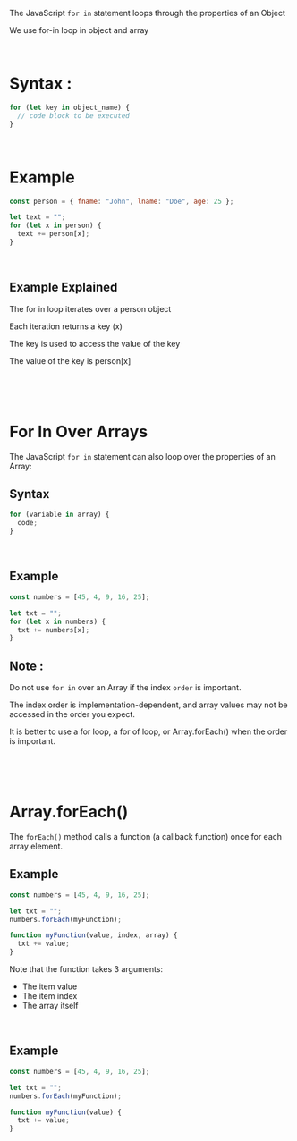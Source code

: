 The JavaScript `for in` statement loops through the properties of an Object

We use for-in loop in object and array

&nbsp;

# Syntax :

```js
for (let key in object_name) {
  // code block to be executed
}
```

&nbsp;

# Example

```js
const person = { fname: "John", lname: "Doe", age: 25 };

let text = "";
for (let x in person) {
  text += person[x];
}
```

&nbsp;

## Example Explained

The for in loop iterates over a person object

Each iteration returns a key (x)

The key is used to access the value of the key

The value of the key is person[x]

&nbsp;

&nbsp;

# For In Over Arrays

The JavaScript `for in` statement can also loop over the properties of an Array:

## Syntax

```js
for (variable in array) {
  code;
}
```

&nbsp;

## Example

```js
const numbers = [45, 4, 9, 16, 25];

let txt = "";
for (let x in numbers) {
  txt += numbers[x];
}
```

## Note :

Do not use `for in` over an Array if the index `order` is important.

The index order is implementation-dependent, and array values may not be accessed in the order you expect.

It is better to use a for loop, a for of loop, or Array.forEach() when the order is important.

&nbsp;

&nbsp;

# Array.forEach()

The `forEach()` method calls a function (a callback function) once for each array element.

## Example

```js
const numbers = [45, 4, 9, 16, 25];

let txt = "";
numbers.forEach(myFunction);

function myFunction(value, index, array) {
  txt += value;
}
```

Note that the function takes 3 arguments:

- The item value
- The item index
- The array itself

&nbsp;

## Example

```js
const numbers = [45, 4, 9, 16, 25];

let txt = "";
numbers.forEach(myFunction);

function myFunction(value) {
  txt += value;
}
```

&nbsp;
&nbsp;
&nbsp;
&nbsp;
&nbsp;

